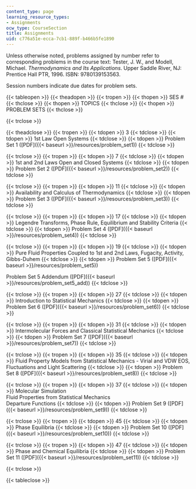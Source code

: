 ```yaml
---
content_type: page
learning_resource_types:
- Assignments
ocw_type: CourseSection
title: Assignments
uid: c776a51e-ecca-7cb1-889f-b466b5fe1890
---
```


Unless otherwise noted, problems assigned by number refer to corresponding problems in the course text: Tester, J. W., and Modell, Michael. _Thermodynamics and Its Applications_. Upper Saddle River, NJ: Prentice Hall PTR, 1996. ISBN: 9780139153563.

Session numbers indicate due dates for problem sets.

{{< tableopen >}}
{{< theadopen >}}
{{< tropen >}}
{{< thopen >}}
SES #
{{< thclose >}}
{{< thopen >}}
TOPICS
{{< thclose >}}
{{< thopen >}}
PROBLEM SETS
{{< thclose >}}

{{< trclose >}}

{{< theadclose >}}
{{< tropen >}}
{{< tdopen >}}
3
{{< tdclose >}}
{{< tdopen >}}
1st Law Open Systems
{{< tdclose >}}
{{< tdopen >}}
Problem Set 1 ([PDF]({{< baseurl >}}/resources/problem_set1))
{{< tdclose >}}

{{< trclose >}}
{{< tropen >}}
{{< tdopen >}}
7
{{< tdclose >}}
{{< tdopen >}}
1st and 2nd Laws Open and Closed Systems
{{< tdclose >}}
{{< tdopen >}}
Problem Set 2 ([PDF]({{< baseurl >}}/resources/problem_set2))
{{< tdclose >}}

{{< trclose >}}
{{< tropen >}}
{{< tdopen >}}
11
{{< tdclose >}}
{{< tdopen >}}
Availability and Calculus of Thermodynamics
{{< tdclose >}}
{{< tdopen >}}
Problem Set 3 ([PDF]({{< baseurl >}}/resources/problem_set3))
{{< tdclose >}}

{{< trclose >}}
{{< tropen >}}
{{< tdopen >}}
17
{{< tdclose >}}
{{< tdopen >}}
Legendre Transforms, Phase Rule, Equilibrium and Stability Criteria
{{< tdclose >}}
{{< tdopen >}}
Problem Set 4 ([PDF]({{< baseurl >}}/resources/problem_set4))
{{< tdclose >}}

{{< trclose >}}
{{< tropen >}}
{{< tdopen >}}
19
{{< tdclose >}}
{{< tdopen >}}
Pure Fluid Properties Coupled to 1st and 2nd Laws, Fugacity, Activity, Gibbs-Duhem
{{< tdclose >}}
{{< tdopen >}}
Problem Set 5 ([PDF]({{< baseurl >}}/resources/problem_set5))  
  
Problem Set 5 Addendum ([PDF]({{< baseurl >}}/resources/problem_set5_add))
{{< tdclose >}}

{{< trclose >}}
{{< tropen >}}
{{< tdopen >}}
27
{{< tdclose >}}
{{< tdopen >}}
Introduction to Statistical Mechanics
{{< tdclose >}}
{{< tdopen >}}
Problem Set 6 ([PDF]({{< baseurl >}}/resources/problem_set6))
{{< tdclose >}}

{{< trclose >}}
{{< tropen >}}
{{< tdopen >}}
31
{{< tdclose >}}
{{< tdopen >}}
Intermolecular Forces and Classical Statistical Mechanics
{{< tdclose >}}
{{< tdopen >}}
Problem Set 7 ([PDF]({{< baseurl >}}/resources/problem_set7))
{{< tdclose >}}

{{< trclose >}}
{{< tropen >}}
{{< tdopen >}}
35
{{< tdclose >}}
{{< tdopen >}}
Fluid Property Models from Statistical Mechanics - Virial and VDW EOS, Fluctuations and Light Scattering
{{< tdclose >}}
{{< tdopen >}}
Problem Set 8 ([PDF]({{< baseurl >}}/resources/problem_set8))
{{< tdclose >}}

{{< trclose >}}
{{< tropen >}}
{{< tdopen >}}
37
{{< tdclose >}}
{{< tdopen >}}
Molecular Simulation  
Fluid Properties from Statistical Mechanics  
Departure Functions
{{< tdclose >}}
{{< tdopen >}}
Problem Set 9 ([PDF]({{< baseurl >}}/resources/problem_set9))
{{< tdclose >}}

{{< trclose >}}
{{< tropen >}}
{{< tdopen >}}
45
{{< tdclose >}}
{{< tdopen >}}
Phase Equilibria
{{< tdclose >}}
{{< tdopen >}}
Problem Set 10 ([PDF]({{< baseurl >}}/resources/problem_set10))
{{< tdclose >}}

{{< trclose >}}
{{< tropen >}}
{{< tdopen >}}
47
{{< tdclose >}}
{{< tdopen >}}
Phase and Chemical Equilibria
{{< tdclose >}}
{{< tdopen >}}
Problem Set 11 ([PDF]({{< baseurl >}}/resources/problem_set11))
{{< tdclose >}}

{{< trclose >}}

{{< tableclose >}}